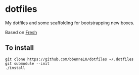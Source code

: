 # dotfiles

My dotfiles and some scaffolding for bootstrapping new boxes.

Based on [Fresh](http://github.com.freshshell/fresh)

## To install

    git clone https://github.com/bbenne10/dotfiles ~/.dotfiles
    git submodule --init
    ./install

